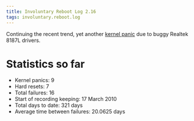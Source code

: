 ```yaml
---
title: Involuntary Reboot Log 2.16
tags: involuntary.reboot.log
---
```


Continuing the recent trend, yet another [kernel panic](/wiki/kernel_panic) due to buggy Realtek 8187L drivers.

# Statistics so far

-   Kernel panics: 9
-   Hard resets: 7
-   Total failures: 16
-   Start of recording keeping: 17 March 2010
-   Total days to date: 321 days
-   Average time between failures: 20.0625 days

